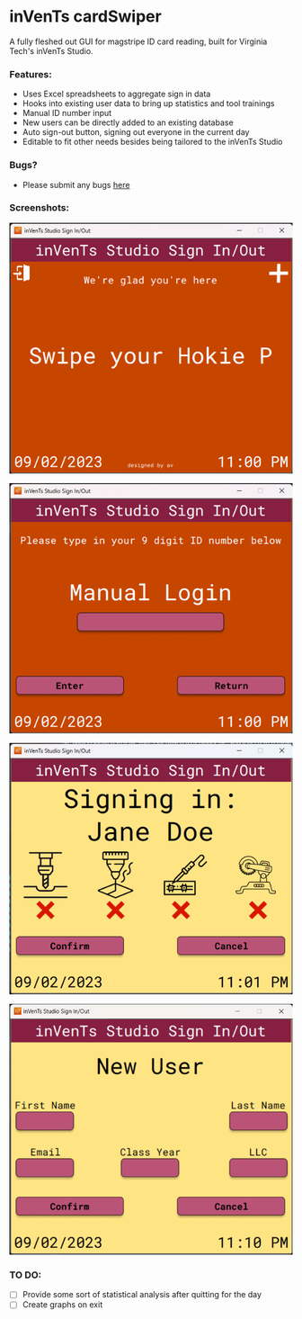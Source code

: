 # inVenTs cardSwiper
 A fully fleshed out GUI for magstripe ID card reading, built for Virginia Tech's inVenTs Studio.

### Features:
 - Uses Excel spreadsheets to aggregate sign in data
 - Hooks into existing user data to bring up statistics and tool trainings
 -   Manual ID number input
 - New users can be directly added to an existing database
 - Auto sign-out button, signing out everyone in the current day
 - Editable to fit other needs besides being tailored to the inVenTs Studio

 ### Bugs?

 - Please submit any bugs [here](https://forms.gle/LGzKf4GXjm84UaYy9)

### Screenshots:
![Main Menu](https://github.com/andrewbviola/cardSwiper/blob/main/assets/Screenshots/mainMenu.png)

![Manual Entry](https://github.com/andrewbviola/cardSwiper/blob/main/assets/Screenshots/manual.png)

![Sign In](https://github.com/andrewbviola/cardSwiper/blob/main/assets/Screenshots/signIn.png)

![New User](https://github.com/andrewbviola/cardSwiper/blob/main/assets/Screenshots/newUser.png)

### TO DO:

 - [ ] Provide some sort of statistical analysis after quitting for the day
 - [ ] Create graphs on exit

